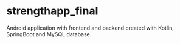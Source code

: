 # strengthapp_final
Android application with frontend and backend created with Kotlin, SpringBoot and MySQL database.
